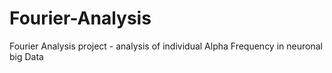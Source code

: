 # Fourier-Analysis
Fourier Analysis project - analysis of individual Alpha Frequency in neuronal big Data
